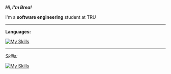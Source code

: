 ***Hi, I'm Brea!***

I'm a **software engineering** student at TRU

---

**Languages:** 

[![My Skills](https://skillicons.dev/icons?i=cpp,c)](https://skillicons.dev)

---
*Skills:*

[![My Skills](https://skillicons.dev/icons?i=arduino,docker,mint,ps,vscode,wordpress )](https://skillicons.dev)
